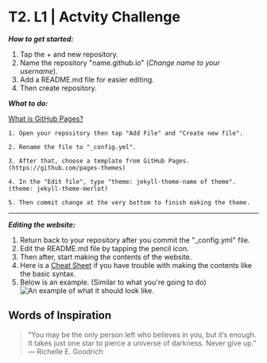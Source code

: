 # T2. L1 | Actvity Challenge

***How to get started:***
1. Tap the + and new repository.
2. Name the repository "name.github.io" (*Change name to your username*).
3. Add a README.md file for easier editing.
4. Then create repository.

***What to do:***

[What is GitHub Pages?](https://www.youtube.com/watch?v=2MsN8gpT6jY)

``` 
1. Open your repository then tap "Add File" and "Create new file".

2. Rename the file to "_config.yml".

3. After that, choose a template from GitHub Pages. (https://github.com/pages-themes)

4. In the "Edit file", type "theme: jekyll-theme-name of theme". (theme: jekyll-theme-merlot)

5. Then commit change at the very bottom to finish making the theme.
```

---

***Editing the website:***
1. Return back to your repository after you commit the "_config.yml" file.
2. Edit the README.md file by tapping the pencil icon.
3. Then after, start making the contents of the website.
4. Here is a [Cheat Sheet](https://www.markdownguide.org/cheat-sheet/) if you have trouble with making the contents like the basic syntax.
5. Below is an example. (Similar to what you're going to do)
![An example of what it should look like.](https://i.stack.imgur.com/ZQpRi.png)

## Words of Inspiration
> "You may be the only person left who believes in you, but it’s enough. It takes just one star to pierce a universe of darkness. Never give up.”
― Richelle E. Goodrich
